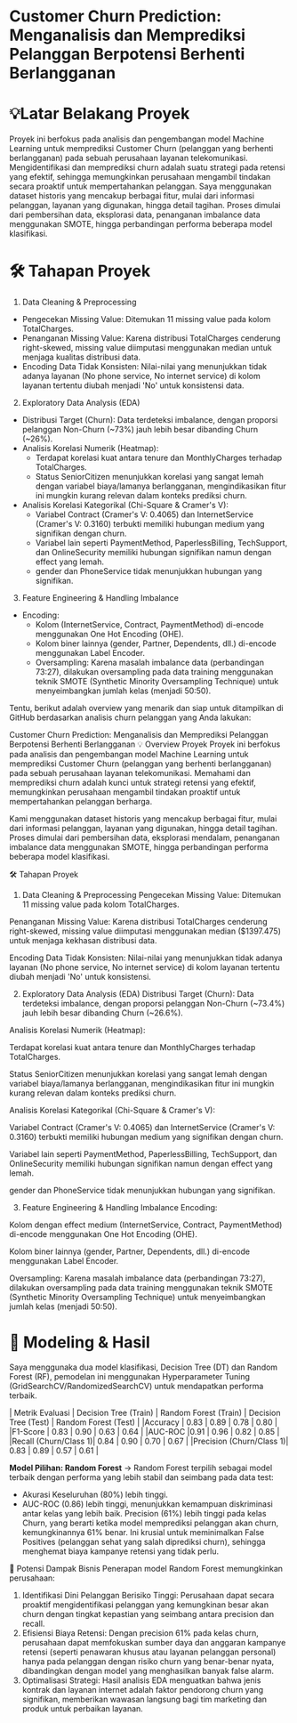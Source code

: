 # Customer Churn Prediction: Menganalisis dan Memprediksi Pelanggan Berpotensi Berhenti Berlangganan

# 💡Latar Belakang Proyek 
Proyek ini berfokus pada analisis dan pengembangan model Machine Learning untuk memprediksi Customer Churn (pelanggan yang berhenti berlangganan) pada sebuah perusahaan layanan telekomunikasi. Mengidentifikasi dan memprediksi churn adalah suatu strategi pada retensi yang efektif, sehingga memungkinkan perusahaan mengambil tindakan secara proaktif untuk mempertahankan pelanggan. Saya menggunakan dataset historis yang mencakup berbagai fitur, mulai dari informasi pelanggan, layanan yang digunakan, hingga detail tagihan. Proses dimulai dari pembersihan data, eksplorasi data, penanganan imbalance data menggunakan SMOTE, hingga perbandingan performa beberapa model klasifikasi.

# 🛠️ Tahapan Proyek
1. Data Cleaning & Preprocessing
  - Pengecekan Missing Value: Ditemukan 11 missing value pada kolom TotalCharges.
  - Penanganan Missing Value: Karena distribusi TotalCharges cenderung right-skewed, missing value diimputasi menggunakan median untuk menjaga kualitas distribusi data.
  - Encoding Data Tidak Konsisten: Nilai-nilai yang menunjukkan tidak adanya layanan (No phone service, No internet service) di kolom layanan tertentu diubah menjadi 'No' untuk konsistensi data.

2. Exploratory Data Analysis (EDA)
  - Distribusi Target (Churn): Data terdeteksi imbalance, dengan proporsi pelanggan Non-Churn (~73%) jauh lebih besar dibanding Churn (~26%).
  - Analisis Korelasi Numerik (Heatmap):
      - Terdapat korelasi kuat antara tenure dan MonthlyCharges terhadap TotalCharges.
      - Status SeniorCitizen menunjukkan korelasi yang sangat lemah dengan variabel biaya/lamanya berlangganan, mengindikasikan fitur ini mungkin kurang relevan dalam konteks prediksi churn.
  - Analisis Korelasi Kategorikal (Chi-Square & Cramer's V):
      - Variabel Contract (Cramer's V: 0.4065) dan InternetService (Cramer's V: 0.3160) terbukti memiliki hubungan medium yang signifikan dengan churn.
      - Variabel lain seperti PaymentMethod, PaperlessBilling, TechSupport, dan OnlineSecurity memiliki hubungan signifikan namun dengan effect yang lemah.
      - gender dan PhoneService tidak menunjukkan hubungan yang signifikan.

3. Feature Engineering & Handling Imbalance
  - Encoding:
      - Kolom (InternetService, Contract, PaymentMethod) di-encode menggunakan One Hot Encoding (OHE).
      - Kolom biner lainnya (gender, Partner, Dependents, dll.) di-encode menggunakan Label Encoder.
    - Oversampling: Karena masalah imbalance data (perbandingan 73:27), dilakukan oversampling pada data training menggunakan teknik SMOTE (Synthetic Minority Oversampling Technique) untuk menyeimbangkan jumlah kelas (menjadi 50:50).


Tentu, berikut adalah overview yang menarik dan siap untuk ditampilkan di GitHub berdasarkan analisis churn pelanggan yang Anda lakukan:

Customer Churn Prediction: Menganalisis dan Memprediksi Pelanggan Berpotensi Berhenti Berlangganan
💡 Overview Proyek
Proyek ini berfokus pada analisis dan pengembangan model Machine Learning untuk memprediksi Customer Churn (pelanggan yang berhenti berlangganan) pada sebuah perusahaan layanan telekomunikasi. Memahami dan memprediksi churn adalah kunci untuk strategi retensi yang efektif, memungkinkan perusahaan mengambil tindakan proaktif untuk mempertahankan pelanggan berharga.

Kami menggunakan dataset historis yang mencakup berbagai fitur, mulai dari informasi pelanggan, layanan yang digunakan, hingga detail tagihan. Proses dimulai dari pembersihan data, eksplorasi mendalam, penanganan imbalance data menggunakan SMOTE, hingga perbandingan performa beberapa model klasifikasi.

🛠️ Tahapan Proyek
1. Data Cleaning & Preprocessing
Pengecekan Missing Value: Ditemukan 11 missing value pada kolom TotalCharges.

Penanganan Missing Value: Karena distribusi TotalCharges cenderung right-skewed, missing value diimputasi menggunakan median ($1397.475) untuk menjaga kekhasan distribusi data.

Encoding Data Tidak Konsisten: Nilai-nilai yang menunjukkan tidak adanya layanan (No phone service, No internet service) di kolom layanan tertentu diubah menjadi 'No' untuk konsistensi.

2. Exploratory Data Analysis (EDA)
Distribusi Target (Churn): Data terdeteksi imbalance, dengan proporsi pelanggan Non-Churn (~73.4%) jauh lebih besar dibanding Churn (~26.6%).

Analisis Korelasi Numerik (Heatmap):

Terdapat korelasi kuat antara tenure dan MonthlyCharges terhadap TotalCharges.

Status SeniorCitizen menunjukkan korelasi yang sangat lemah dengan variabel biaya/lamanya berlangganan, mengindikasikan fitur ini mungkin kurang relevan dalam konteks prediksi churn.

Analisis Korelasi Kategorikal (Chi-Square & Cramer's V):

Variabel Contract (Cramer's V: 0.4065) dan InternetService (Cramer's V: 0.3160) terbukti memiliki hubungan medium yang signifikan dengan churn.

Variabel lain seperti PaymentMethod, PaperlessBilling, TechSupport, dan OnlineSecurity memiliki hubungan signifikan namun dengan effect yang lemah.

gender dan PhoneService tidak menunjukkan hubungan yang signifikan.

3. Feature Engineering & Handling Imbalance
Encoding:

Kolom dengan effect medium (InternetService, Contract, PaymentMethod) di-encode menggunakan One Hot Encoding (OHE).

Kolom biner lainnya (gender, Partner, Dependents, dll.) di-encode menggunakan Label Encoder.

Oversampling: Karena masalah imbalance data (perbandingan 73:27), dilakukan oversampling pada data training menggunakan teknik SMOTE (Synthetic Minority Oversampling Technique) untuk menyeimbangkan jumlah kelas (menjadi 50:50).

# 🤖 Modeling & Hasil

Saya menggunaka dua model klasifikasi, Decision Tree (DT) dan Random Forest (RF), pemodelan ini menggunakan Hyperparameter Tuning (GridSearchCV/RandomizedSearchCV) untuk mendapatkan performa terbaik.

| Metrik Evaluasi |	Decision Tree (Train)	| Random Forest (Train) |	Decision Tree (Test) | Random Forest (Test) |
|Accuracy	        | 0.83 |	0.89 | 0.78	| 0.80 |
|F1-Score         |	0.83 | 	0.90 | 0.63 | 0.64 |
|AUC-ROC	        |0.91 |	0.96  |	0.82 | 0.85 |
|Recall (Churn/Class 1)|	0.84	| 0.90 |	0.70 | 0.67 |
|Precision (Churn/Class 1)|	0.83 |	0.89 |	0.57 |	0.61 |

**Model Pilihan: Random Forest**
-> Random Forest terpilih sebagai model terbaik dengan performa yang lebih stabil dan seimbang pada data test:
  - Akurasi Keseluruhan (80%) lebih tinggi.
  - AUC-ROC (0.86) lebih tinggi, menunjukkan kemampuan diskriminasi antar kelas yang lebih baik.
    Precision (61%) lebih tinggi pada kelas Churn, yang berarti ketika model memprediksi pelanggan akan churn, kemungkinannya 61% benar. Ini krusial untuk meminimalkan False Positives (pelanggan sehat yang salah diprediksi churn), sehingga menghemat biaya kampanye retensi yang tidak perlu.

🎯 Potensi Dampak Bisnis
Penerapan model Random Forest memungkinkan perusahaan:
1. Identifikasi Dini Pelanggan Berisiko Tinggi: Perusahaan dapat secara proaktif mengidentifikasi pelanggan yang kemungkinan besar akan churn dengan tingkat kepastian yang seimbang antara precision dan recall.
2. Efisiensi Biaya Retensi: Dengan precision 61% pada kelas churn, perusahaan dapat memfokuskan sumber daya dan anggaran kampanye retensi (seperti penawaran khusus atau layanan pelanggan personal) hanya pada pelanggan dengan risiko churn yang benar-benar nyata, dibandingkan dengan model yang menghasilkan banyak false alarm.
3. Optimalisasi Strategi: Hasil analisis EDA menguatkan bahwa jenis kontrak dan layanan internet adalah faktor pendorong churn yang signifikan, memberikan wawasan langsung bagi tim marketing dan produk untuk perbaikan layanan.
